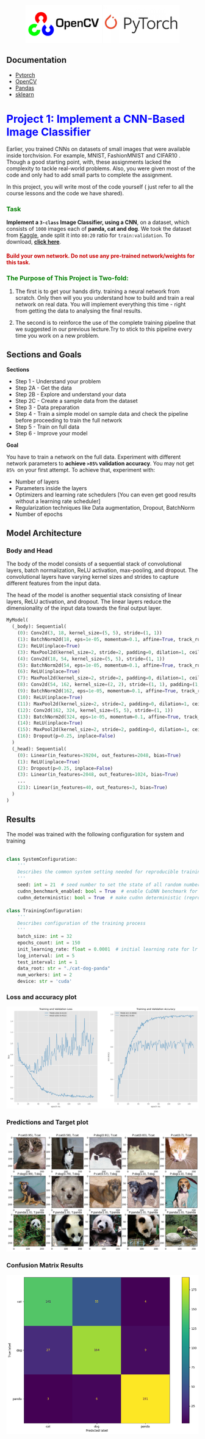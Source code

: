 <p align="center">
  <img src="./images/opencv.png" alt="OpenCV Logo" width="200" padding-right="20"/>
  <img src="./images/pytorch.jpg" alt="PyTorch Logo" width="200" padding-left="20" />
</p>


## Documentation

- [Pytorch](https://pytorch.org/docs/stable/index.html)
- [OpenCV](https://docs.opencv.org/4.x/d1/dfb/intro.html)
- [Pandas](https://pandas.pydata.org/docs/index.html)
- [sklearn](https://scikit-learn.org/stable/user_guide.html)

# <font style="color:blue">Project 1: Implement a CNN-Based Image Classifier</font>

Earlier, you trained CNNs on datasets of small images that were available inside torchvision. For example,  MNIST, FashionMNIST and CIFAR10 . Though a good starting point, with, these assignments lacked the complexity to tackle  real-world problems. Also, you were given most of the code and only had to add  small parts to  complete the assignment.

In this project, you will write most of the code yourself ( just refer to all the course lessons and the code we have shared).


### <font style="color:green">Task </font>

**Implement a `3-class` Image Classifier, using a CNN**, on a dataset, which consists of `1000` images each of **panda, cat and dog**. We took the  dataset from [Kaggle](https://www.kaggle.com/ashishsaxena2209/animal-image-datasetdog-cat-and-panda), ande split it into `80:20` ratio for `train:validation`. To download, [**click here**](https://www.dropbox.com/sh/n5nya3g3airlub6/AACi7vaUjdTA0t2j_iKWgp4Ra?dl=1).


#### <font style = "color:rgb(200,0,0)">Build your own network. Do not use any pre-trained network/weights for this task.</font>

### <font style="color:green">The Purpose of This Project is Two-fold:</font>

1. The first is to get your hands dirty. training a neural network from scratch. Only then will you you understand how to build and train a real network on real data. You will implement everything this time - right from getting the data to analysing the final results.


2. The second is to reinforce the use of the complete training pipeline that we suggested in our previous lecture.Try to stick to this pipeline every time you work on a new problem.


## Sections and Goals

**Sections**
- Step 1 - Understand your problem
- Step 2A - Get the data
- Step 2B - Explore and understand your data
- Step 2C - Create a sample data from the dataset
- Step 3 - Data preparation
- Step 4 - Train a simple model on sample data and check the pipeline before proceeding to train the full network
- Step 5 - Train on full data
- Step 6 - Improve your model


**Goal**

You have to train a network on the full data. Experiment with different network parameters to **achieve `>85%` validation accuracy**. You may not get `85% `on your first attempt. To achieve that, experiment with:

- Number of layers
- Parameters inside the layers
- Optimizers and learning rate schedulers [You can even get good results without a learning rate scheduler]
- Regularization techniques like Data augmentation, Dropout, BatchNorm
- Number of epochs

## Model Architecture

### Body and Head

The body of the model consists of a sequential stack of convolutional layers, batch normalization, ReLU activation, max-pooling, and dropout. The convolutional layers have varying kernel sizes and strides to capture different features from the input data.

The head of the model is another sequential stack consisting of linear layers, ReLU activation, and dropout. The linear layers reduce the dimensionality of the input data towards the final output layer.

```python
MyModel(
  (_body): Sequential(
    (0): Conv2d(3, 18, kernel_size=(5, 5), stride=(1, 1))
    (1): BatchNorm2d(18, eps=1e-05, momentum=0.1, affine=True, track_running_stats=True)
    (2): ReLU(inplace=True)
    (3): MaxPool2d(kernel_size=2, stride=2, padding=0, dilation=1, ceil_mode=False)
    (4): Conv2d(18, 54, kernel_size=(5, 5), stride=(1, 1))
    (5): BatchNorm2d(54, eps=1e-05, momentum=0.1, affine=True, track_running_stats=True)
    (6): ReLU(inplace=True)
    (7): MaxPool2d(kernel_size=2, stride=2, padding=0, dilation=1, ceil_mode=False)
    (8): Conv2d(54, 162, kernel_size=(2, 2), stride=(1, 1), padding=(1, 1))
    (9): BatchNorm2d(162, eps=1e-05, momentum=0.1, affine=True, track_running_stats=True)
    (10): ReLU(inplace=True)
    (11): MaxPool2d(kernel_size=2, stride=2, padding=0, dilation=1, ceil_mode=False)
    (12): Conv2d(162, 324, kernel_size=(5, 5), stride=(1, 1))
    (13): BatchNorm2d(324, eps=1e-05, momentum=0.1, affine=True, track_running_stats=True)
    (14): ReLU(inplace=True)
    (15): MaxPool2d(kernel_size=2, stride=2, padding=0, dilation=1, ceil_mode=False)
    (16): Dropout(p=0.25, inplace=False)
  )
  (_head): Sequential(
    (0): Linear(in_features=39204, out_features=2048, bias=True)
    (1): ReLU(inplace=True)
    (2): Dropout(p=0.25, inplace=False)
    (3): Linear(in_features=2048, out_features=1024, bias=True)
    ...
    (21): Linear(in_features=40, out_features=3, bias=True)
  )
)
```
    
## Results

The model was trained with the following configuration for system and training

```python

class SystemConfiguration:
    '''
    Describes the common system setting needed for reproducible training
    '''
    seed: int = 21  # seed number to set the state of all random number generators
    cudnn_benchmark_enabled: bool = True  # enable CuDNN benchmark for the sake of performance
    cudnn_deterministic: bool = True  # make cudnn deterministic (reproducible training)

class TrainingConfiguration:
    '''
    Describes configuration of the training process
    '''
    batch_size: int = 32
    epochs_count: int = 150
    init_learning_rate: float = 0.0001  # initial learning rate for lr scheduler
    log_interval: int = 5
    test_interval: int = 1
    data_root: str = "./cat-dog-panda"
    num_workers: int = 2
    device: str = 'cuda'

```

### Loss and accuracy plot
![result_1](./images/1.png)

### Predictions and Target plot
![result_2](./images/2.png)

### Confusion Matrix Results
![result_2](./images/3.png)